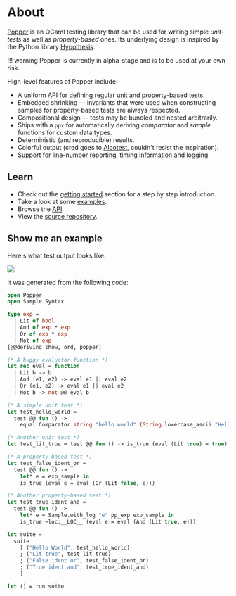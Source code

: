 # About

[Popper](https://github.com/jobjo/popper) is an OCaml testing library that can
be used for writing simple *unit-tests* as well as *property-based* ones. Its
underlying design is inspired by the Python library
[Hypothesis](https://hypothesis.readthedocs.io/en/latest/). 

!!! warning
    Popper is currently in alpha-stage and is to be used at your own risk.

High-level features of Popper include:

- A uniform API for defining regular unit and property-based tests.
- Embedded shrinking — invariants that were used when constructing samples for property-based tests are always respected.
- Compositional design — tests may be bundled and nested arbitrarily.
- Ships with a `ppx` for automatically deriving *comparator* and *sample* functions for custom data types.  
- Deterministic (and reproducible) results.
- Colorful output (cred goes to [Alcotest](https://github.com/mirage/alcotest), couldn't resist the inspiration).
- Support for line-number reporting, timing information and logging.

## Learn

- Check out the [getting started](getting_started) section for a step by step introduction.
- Take a look at some [examples](https://github.com/jobjo/popper/tree/main/examples).
- Browse the [API](https://jobjo.github.io/popper/api/).
- View the [source repository](https://github.com/jobjo/popper).

## Show me an example

Here's what test output looks like:

<img src="https://user-images.githubusercontent.com/820478/117573669-2deb9780-b0d1-11eb-842d-fcc7648d8985.png"/>

It was generated from the following code:

```ocaml
open Popper
open Sample.Syntax

type exp =
  | Lit of bool
  | And of exp * exp
  | Or of exp * exp
  | Not of exp
[@@deriving show, ord, popper]

(* A buggy evaluator function *)
let rec eval = function
  | Lit b -> b
  | And (e1, e2) -> eval e1 || eval e2
  | Or (e1, e2) -> eval e1 || eval e2
  | Not b -> not @@ eval b

(* A simple unit test *)
let test_hello_world =
  test @@ fun () ->
    equal Comparator.string "hello world" (String.lowercase_ascii "Hello World")

(* Another unit test *)
let test_lit_true = test @@ fun () -> is_true (eval (Lit true) = true)

(* A property-based test *)
let test_false_ident_or =
  test @@ fun () ->
    let* e = exp_sample in
    is_true (eval e = eval (Or (Lit false, e)))

(* Another property-based test *)
let test_true_ident_and =
  test @@ fun () ->
    let* e = Sample.with_log "e" pp_exp exp_sample in
    is_true ~loc:__LOC__ (eval e = eval (And (Lit true, e)))

let suite =
  suite
    [ ("Hello World", test_hello_world)
    ; ("Lit true", test_lit_true)
    ; ("False ident or", test_false_ident_or)
    ; ("True ident and", test_true_ident_and)
    ]

let () = run suite
```